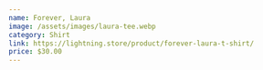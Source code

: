 ```yaml
---
name: Forever, Laura
image: /assets/images/laura-tee.webp
category: Shirt
link: https://lightning.store/product/forever-laura-t-shirt/
price: $30.00
---
```

